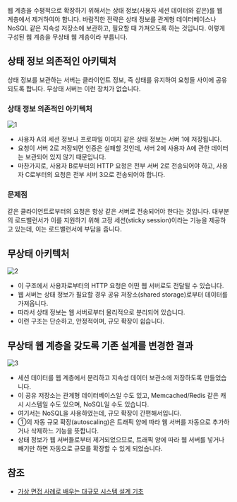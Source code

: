 웹 계층을 수평적으로 확장하기 위해서는 상태 정보(사용자 세션 데이터와 같은)를 웹 계층에서 제거하여야 합니다. 바람직한 전략은 상태 정보를 관계형 데이터베이스나 NoSQL 같은 지속성 저장소에 보관하고, 필요할 때 가져오도록 하는 것입니다. 이렇게 구성된 웹 계층을 무상태 웹 계층이라 부릅니다.

## 상태 정보 의존적인 아키텍처
상태 정보를 보관하는 서버는 클라이언트 정보, 즉 상태를 유지하여 요청들 사이에 공유되도록 합니다. 무상태 서버는 이런 장치가 없습니다.

### 상태 정보 의존적인 아키텍처
![1]()   
* 사용자 A의 세션 정보나 프로파일 이미지 같은 상태 정보는 서버 1에 저장됩니다.
* 요청이 서버 2로 저장되면 인증은 실패할 것인데, 서버 2에 사용자 A에 관한 데이터는 보관되어 있지 않기 때문입니다.
* 마찬가지로, 사용자 B로부터의 HTTP 요청은 전부 서버 2로 전송되어야 하고, 사용자 C로부터의 요청은 전부 서버 3으로 전송되어야 합니다.

### 문제점
같은 클라이언트로부터의 요청은 항상 같은 서버로 전송되어야 한다는 것입니다. 대부분의 로드밸런서가 이를 지원하기 위해 고정 세션(sticky session)이라는 기능을 제공하고 있는데, 이는 로드밸런서에 부담을 줍니다.

## 무상태 아키텍처
![2]()   
* 이 구조에서 사용자로부터의 HTTP 요청은 어떤 웹 서버로도 전달될 수 있습니다.
* 웹 서버는 상태 정보가 필요할 경우 공유 저장소(shared storage)로부터 데이터를 가져옵니다.
* 따라서 상태 정보는 웹 서버로부터 물리적으로 분리되어 있습니다.
* 이런 구조는 단순하고, 안정적이며, 규모 확장이 쉽습니다.

## 무상태 웹 계층을 갖도록 기존 설계를 변경한 결과
![3]()
* 세션 데이터를 웹 계층에서 분리하고 지속성 데이터 보관소에 저장하도록 만들었습니다.
* 이 공유 저장소는 관계형 데이터베이스일 수도 있고, Memcached/Redis 같은 캐시 시스템일 수도 있으며, NoSQL일 수도 있습니다.
* 여기서는 NoSQL을 사용하였는데, 규모 확장이 간편해서입니다.
* ①의 자동 규모 확장(autoscaling)은 트래픽 양에 따라 웹 서버를 자동으로 추가하거나 삭제하느 기능을 뜻합니다.
* 상태 정보가 웹 서버들로부터 제거되었으므로, 트래픽 양에 따라 웹 서버를 넣거나 빼기만 하면 자동으로 규모를 확장할 수 있게 되었습니다.

## 참조
* [가상 면접 사례로 배우는 대규모 시스템 설계 기초](http://www.kyobobook.co.kr/product/detailViewKor.laf?ejkGb=KOR&mallGb=KOR&barcode=9788966263158&orderClick=&Kc=)